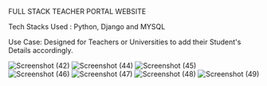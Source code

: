 FULL STACK TEACHER PORTAL WEBSITE

Tech Stacks Used : Python, Django and MYSQL

Use Case: Designed for Teachers or Universities to add their Student's Details accordingly.

![Screenshot (42)](https://github.com/Ethicker018/Teacher-Portal/assets/71578999/3dff1244-3a86-4d04-831a-e543af784148)
![Screenshot (44)](https://github.com/Ethicker018/Teacher-Portal/assets/71578999/05648744-f5eb-4359-9ab9-8095d3a1cb8f)
![Screenshot (45)](https://github.com/Ethicker018/Teacher-Portal/assets/71578999/f8f91a12-7394-4656-9eab-5070feb1865a)
![Screenshot (46)](https://github.com/Ethicker018/Teacher-Portal/assets/71578999/6fea675c-061b-47fa-b312-6678e7975d9f)
![Screenshot (47)](https://github.com/Ethicker018/Teacher-Portal/assets/71578999/81c6d3f3-0f78-4c71-886f-01eb828fdae4)
![Screenshot (48)](https://github.com/Ethicker018/Teacher-Portal/assets/71578999/28287f1b-5889-429b-92e2-5bb87bbad1db)
![Screenshot (49)](https://github.com/Ethicker018/Teacher-Portal/assets/71578999/44406b4c-d636-4762-8115-f20f75c2678b)


